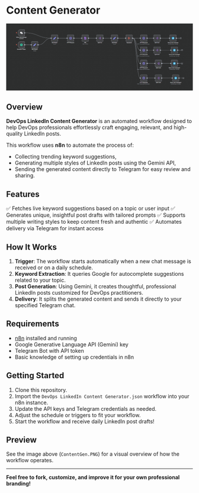 # Content Generator

![Workflow Preview](./ContentGen.PNG)

## Overview

**DevOps LinkedIn Content Generator** is an automated workflow designed to help DevOps professionals effortlessly craft engaging, relevant, and high-quality LinkedIn posts.

This workflow uses **n8n** to automate the process of:

* Collecting trending keyword suggestions,
* Generating multiple styles of LinkedIn posts using the Gemini API,
* Sending the generated content directly to Telegram for easy review and sharing.

## Features

✅ Fetches live keyword suggestions based on a topic or user input
✅ Generates unique, insightful post drafts with tailored prompts
✅ Supports multiple writing styles to keep content fresh and authentic
✅ Automates delivery via Telegram for instant access

## How It Works

1. **Trigger**: The workflow starts automatically when a new chat message is received or on a daily schedule.
2. **Keyword Extraction**: It queries Google for autocomplete suggestions related to your topic.
3. **Post Generation**: Using Gemini, it creates thoughtful, professional LinkedIn posts customized for DevOps practitioners.
4. **Delivery**: It splits the generated content and sends it directly to your specified Telegram chat.

## Requirements

* [n8n](https://n8n.io/) installed and running
* Google Generative Language API (Gemini) key
* Telegram Bot with API token
* Basic knowledge of setting up credentials in n8n

## Getting Started

1. Clone this repository.
2. Import the `DevOps LinkedIn Content Generator.json` workflow into your n8n instance.
3. Update the API keys and Telegram credentials as needed.
4. Adjust the schedule or triggers to fit your workflow.
5. Start the workflow and receive daily LinkedIn post drafts!

## Preview

See the image above (`ContentGen.PNG`) for a visual overview of how the workflow operates.

---

**Feel free to fork, customize, and improve it for your own professional branding!**

